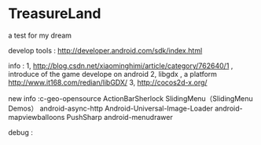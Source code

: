 TreasureLand
============

a test for my dream


develop tools :
   http://developer.android.com/sdk/index.html  


info : 
1, http://blog.csdn.net/xiaominghimi/article/category/762640/1  , introduce of the game develope on android
2, libgdx , a platform 
   http://www.it168.com/redian/libGDX/
3, http://cocos2d-x.org/

new info :c-geo-opensource
ActionBarSherlock
SlidingMenu（SlidingMenu Demos）
android-async-http
Android-Universal-Image-Loader
android-mapviewballoons
PushSharp
android-menudrawer




debug :
        <activity
            android:name="com.example.androidtest.LoginActivity"
            android:label="@string/app_name"
            android:windowSoftInputMode="adjustResize|stateVisible" >
   		<intent-filter>
			    <action android:name="android.intent.action.MAIN"/>
			    <category android:name="android.intent.category.LAUNCHER"/>
			</intent-filter>  
		</activity>
